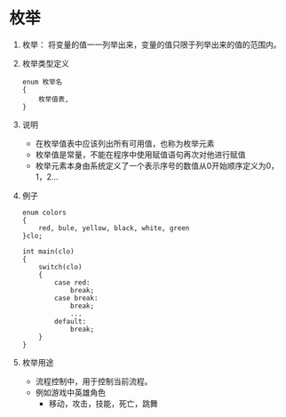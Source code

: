 # 枚举
1. 枚举： 将变量的值一一列举出来，变量的值只限于列举出来的值的范围内。
2. 枚举类型定义
    ```
    enum 枚举名
    {
        枚举值表,
    }
    ```
3. 说明
    * 在枚举值表中应该列出所有可用值，也称为枚举元素
    * 枚举值是常量，不能在程序中使用赋值语句再次对他进行赋值
    * 枚举元素本身由系统定义了一个表示序号的数值从0开始顺序定义为0，1，2...
4. 例子
    ```
    enum colors
    {
        red, bule, yellow, black, white, green
    }clo;

    int main(clo)
    {
        switch(clo)
        {
            case red:
                break;
            case break:
                break;
                ...
            default:
                break;
        }
    }
    ```

5. 枚举用途
    * 流程控制中，用于控制当前流程。
    * 例如游戏中英雄角色
        * 移动，攻击，技能，死亡，跳舞